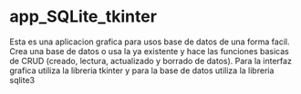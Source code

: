 # app_SQLite_tkinter
Esta es una aplicacion grafica para usos base de datos de una forma facil. Crea una base de datos o usa la ya existente y hace las funciones basicas de CRUD (creado, lectura, actualizado y borrado de datos). Para la interfaz grafica utiliza la libreria tkinter y para la base de datos utiliza la libreria sqlite3

